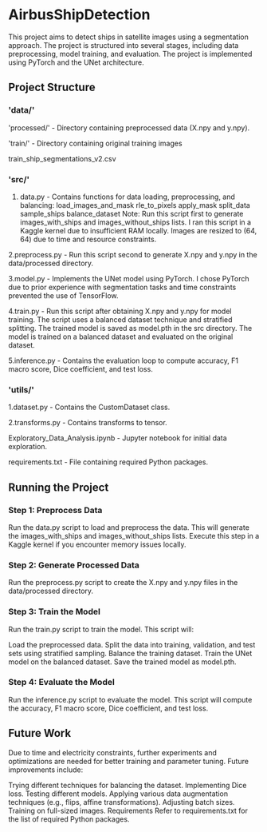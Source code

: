# AirbusShipDetection
This project aims to detect ships in satellite images using a segmentation approach. The project is structured into several stages, including data preprocessing, model training, and evaluation. The project is implemented using PyTorch and the UNet architecture.

## Project Structure
### 'data/'
'processed/' - Directory containing preprocessed data (X.npy and y.npy).

'train/' - Directory containing original training images 

train_ship_segmentations_v2.csv
 
### 'src/'			
	
 1. data.py - Contains functions for data loading, preprocessing, and balancing:
load_images_and_mask
rle_to_pixels
apply_mask
split_data
sample_ships
balance_dataset
Note: Run this script first to generate images_with_ships and images_without_ships lists. I ran this script in a Kaggle kernel due to insufficient RAM locally. Images are resized to (64, 64) due to time and resource constraints.

2.preprocess.py - Run this script second to generate X.npy and y.npy in the data/processed directory.

3.model.py - Implements the UNet model using PyTorch. I chose PyTorch due to prior experience with segmentation tasks and time constraints prevented the use of TensorFlow.

4.train.py - Run this script after obtaining X.npy and y.npy for model training. The script uses a balanced dataset technique and stratified splitting. The trained model is saved as model.pth in the src directory. The model is trained on a balanced dataset and evaluated on the original dataset.

5.inference.py - Contains the evaluation loop to compute accuracy, F1 macro score, Dice coefficient, and test loss.

 ### 'utils/'

1.dataset.py - Contains the CustomDataset class.

2.transforms.py - Contains transforms to tensor.


Exploratory_Data_Analysis.ipynb - Jupyter notebook for initial data exploration.

requirements.txt - File containing required Python packages.

## Running the Project
### Step 1: Preprocess Data
Run the data.py script to load and preprocess the data. This will generate the images_with_ships and images_without_ships lists. Execute this step in a Kaggle kernel if you encounter memory issues locally.

### Step 2: Generate Processed Data
Run the preprocess.py script to create the X.npy and y.npy files in the data/processed directory.

### Step 3: Train the Model
Run the train.py script to train the model. This script will:

Load the preprocessed data.
Split the data into training, validation, and test sets using stratified sampling.
Balance the training dataset.
Train the UNet model on the balanced dataset.
Save the trained model as model.pth.

### Step 4: Evaluate the Model
Run the inference.py script to evaluate the model. This script will compute the accuracy, F1 macro score, Dice coefficient, and test loss.

## Future Work
Due to time and electricity constraints, further experiments and optimizations are needed for better training and parameter tuning. Future improvements include:

Trying different techniques for balancing the dataset.
Implementing Dice loss.
Testing different models.
Applying various data augmentation techniques (e.g., flips, affine transformations).
Adjusting batch sizes.
Training on full-sized images.
Requirements
Refer to requirements.txt for the list of required Python packages.
